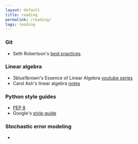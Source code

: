 ```yaml
---
layout: default
title: reading
permalink: /reading/
tags: reading
---
```


### Git
* Seth Robertson's [best practices](http://sethrobertson.github.io/GitBestPractices/).

### Linear algebra
* 3blue1brown's Essence of Linear Algebra [youtube series](https://www.youtube.com/playlist?list=PLZHQObOWTQDPD3MizzM2xVFitgF8hE_ab)
* Carol Ash's linear algebra [notes](https://faculty.math.illinois.edu/~ash/LinearAlg.html)

### Python style guides
* [PEP 8](https://www.python.org/dev/peps/pep-0008/)
* Google's [style guide](http://google.github.io/styleguide/pyguide.html)

### Stochastic error modeling
* 

